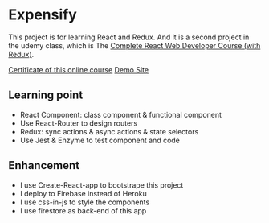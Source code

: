 # Expensify

This project is for learning React and Redux. And it is a second project in the udemy class, which is The [Complete React Web Developer Course (with Redux)](https://www.udemy.com/react-2nd-edition/).

[Certificate of this online course](http://ude.my/UC-J1RSJRO2)
[Demo Site](https://react-expensify-b763a.firebaseapp.com)

## Learning point
* React Component: class component & functional component
* Use React-Router to design routers
* Redux: sync actions & async actions & state selectors
* Use Jest & Enzyme to test component and code

## Enhancement
* I use Create-React-app to bootstrape this project
* I deploy to Firebase instead of Heroku
* I use css-in-js to style the components
* I use firestore as back-end of this app
